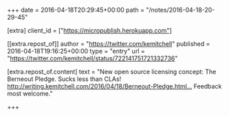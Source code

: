 +++
date = 2016-04-18T20:29:45+00:00
path = "/notes/2016-04-18-20-29-45"

[extra]
client_id = ["https://micropublish.herokuapp.com"]

[[extra.repost_of]]
author = "https://twitter.com/kemitchell"
published = 2016-04-18T19:16:25+00:00
type = "entry"
url = "https://twitter.com/kemitchell/status/722141751721332736"

[extra.repost_of.content]
text = "New open source licensing concept: The Berneout Pledge. Sucks less than CLAs! http://writing.kemitchell.com/2016/04/18/Berneout-Pledge.html… Feedback most welcome."

+++

